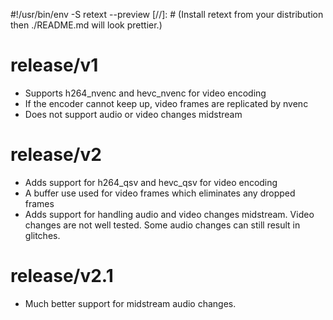#!/usr/bin/env -S retext --preview
[//]: # (Install retext from your distribution then ./README.md will look prettier.)

# release/v1
* Supports h264_nvenc and hevc_nvenc for video encoding
* If the encoder cannot keep up, video frames are replicated by nvenc
* Does not support audio or video changes midstream

# release/v2
* Adds support for h264_qsv and hevc_qsv for video encoding
* A buffer use used for video frames which eliminates any dropped frames
* Adds support for handling audio and video changes midstream. Video changes are not well tested. Some audio changes can still result in glitches.

# release/v2.1
* Much better support for midstream audio changes.
